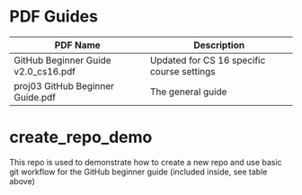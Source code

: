 # PDF Guides
| PDF Name | Description |
| --- | --- |
| GitHub Beginner Guide v2.0_cs16.pdf | Updated for CS 16 specific course settings |
| proj03 GitHub Beginner Guide.pdf | The general guide |


# create_repo_demo
This repo is used to demonstrate how to create a new repo and use basic git workflow for the GitHub beginner guide (included inside, see table above)
